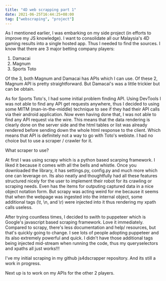 ```yaml
---
title: "4D web scrapping part 1"
date: 2021-06-25T16:44:25+08:00
tag: ["webscraping", "project"]
---
```


As I mentioned earlier, I was embarking on my side project (in efforts to improve my JS knowledge). I want to consolidate all our Malaysia's 4D gaming results into a single hosted app. Thus I needed to find the sources. I know that there are 3 major betting company players:

1. Damacai
2. Magnum
3. Sports Toto

Of the 3, both Magnum and Damacai has APIs which I can use. Of these 2, Magnum API is pretty straightforward. But Damacai's was a little trickier but can be obtain.

As for Sports Toto's, I had some initial problem finding API. Using DevTools I was not able to find any API get requests anywhere, thus I decided to using some MITM (man-in-the-middle) technique to see if they had their API calls via their android application. Now even having done that, I was not able to find any API request via the wire. This means that the data rendering is clearly done on the server side and the html tables or list was already rendered before sending down the whole html response to the client. Which means that API is definitely not a way to go with Toto's webiste. I had no choice but to use a scraper / crawler for it.

What scraper to use?

At first I was using scrapy which is a python based scarping framework. I liked it because it comes with all the bells and whistle. Once you downloaded the library, it has settings.py, config.py and much more which one can leverage on. Its also neatly and thoughtfully had all these features structured nicely for the user to implement their robot for its crawling or scraping needs. Even has the items for outputing captured data in a nice object notation form. But scrapy was acting weird for me because it seems that when the webpage was ingested into the internal object, some additional tags (\\t, \\n, and \\r) were injected into it thus rendering my xpath calls useless.

After trying countless times, I decided to swith to puppeteer which is Google's javascript based scraping framework. Love it immediately. Compared to scrapy, there's less documentation and help/ resources, but that's quickly going to change. I see lots of people adopting puppeteer and its also extremely powerful and quick. I didn't have those additional tags being injected mid-stream when running the code, thus my queryselectors and xpaths all just works!!!

I've my initial scraping in my github js4dscrapper repository. And its still a work in progress.

Next up is to work on my APIs for the other 2 players.
